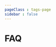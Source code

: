 ```yaml
---
pageClass : tags-page
sidebar : false
---
```


# FAQ

<div class="tags-container">

<MetaCard title="Glossary" description="A list of related terms used throughout the documentation." link="FAQ" tags='["faq"]' />

</div>
